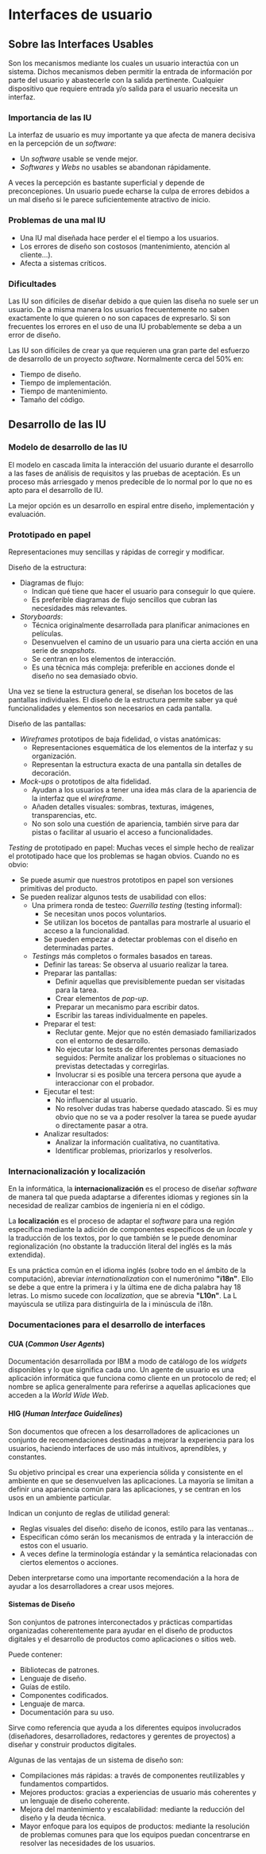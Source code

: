 # Interfaces de usuario

## Sobre las Interfaces Usables

Son los mecanismos mediante los cuales un usuario interactúa con un sistema. Dichos mecanismos deben permitir la entrada de información por parte del usuario y abastecerle con la salida pertinente. Cualquier dispositivo que requiere entrada y/o salida para el usuario necesita un interfaz.

### Importancia de las IU

La interfaz de usuario es muy importante ya que afecta de manera decisiva en la percepción de un _software_:

- Un _software_ usable se vende mejor.
- _Softwares_ y _Webs_ no usables se abandonan rápidamente.

A veces la percepción es bastante superficial y depende de preconcepiones. Un usuario puede echarse la culpa de errores debidos a un mal diseño si le parece suficientemente atractivo de inicio.

### Problemas de una mal IU

- Una IU mal diseñada hace perder el el tiempo a los usuarios.
- Los errores de diseño son costosos (mantenimiento, atención al cliente...).
- Afecta a sistemas críticos.

### Dificultades

Las IU son difíciles de diseñar debido a que quien las diseña no suele ser un usuario. De a misma manera los usuarios frecuentemente no saben exactamente lo que quieren o no son capaces de expresarlo. Si son frecuentes los errores en el uso de una IU probablemente se deba a un error de diseño.

Las IU son difíciles de crear ya que requieren una gran parte del esfuerzo de desarrollo de un proyecto _software_. Normalmente cerca del 50% en:

- Tiempo de diseño.
- Tiempo de implementación.
- Tiempo de mantenimiento.
- Tamaño del código.

## Desarrollo de las IU

### Modelo de desarrollo de las IU

El modelo en cascada limita la interacción del usuario durante el desarrollo a las fases de análisis de requisitos y las pruebas de aceptación. Es un proceso más arriesgado y menos predecible de lo normal por lo que no es apto para el desarrollo de IU.

La mejor opción es un desarrollo en espiral entre diseño, implementación y evaluación.

### Prototipado en papel

Representaciones muy sencillas y rápidas de corregir y modificar.

Diseño de la estructura:

- Diagramas de flujo:
  - Indican qué tiene que hacer el usuario para conseguir lo que quiere.
  - Es preferible diagramas de flujo sencillos que cubran las necesidades más relevantes.
- _Storyboards_:
  - Técnica originalmente desarrollada para planificar animaciones en películas.
  - Desenvuelven el camino de un usuario para una cierta acción en una serie de _snapshots_.
  - Se centran en los elementos de interacción.
  - Es una técnica más compleja: preferible en acciones donde el diseño no sea demasiado obvio.

Una vez se tiene la estructura general, se diseñan los bocetos de las pantallas individuales. El diseño de la estructura permite saber ya qué funcionalidades y elementos son necesarios en cada pantalla.

Diseño de las pantallas:

- _Wireframes_ prototipos de baja fidelidad, o vistas anatómicas:
  - Representaciones esquemática de los elementos de la interfaz y su organización.
  - Representan la estructura exacta de una pantalla sin detalles de decoración.
- _Mock-ups_ o prototipos de alta fidelidad.
  - Ayudan a los usuarios a tener una idea más clara de la apariencia de la interfaz que el _wireframe_.
  - Añaden detalles visuales: sombras, texturas, imágenes, transparencias, etc.
  - No son solo una cuestión de apariencia, también sirve para dar pistas o facilitar al usuario el acceso a funcionalidades.

_Testing_ de prototipado en papel: Muchas veces el simple hecho de realizar el prototipado hace que los problemas se hagan obvios. Cuando no es obvio:

- Se puede asumir que nuestros prototipos en papel son versiones primitivas del producto.
- Se pueden realizar algunos tests de usabilidad con ellos:
  - Una primera ronda de testeo: _Guerrilla testing_ (testing informal):
    - Se necesitan unos pocos voluntarios.
    - Se utilizan los bocetos de pantallas para mostrarle al usuario el acceso a la funcionalidad.
    - Se pueden empezar a detectar problemas con el diseño en determinadas partes.
  - _Testings_ más completos o formales basados en tareas.
    - Definir las tareas: Se observa al usuario realizar la tarea.
    - Preparar las pantallas:
      - Definir aquellas que previsiblemente puedan ser visitadas para la tarea.
      - Crear elementos de _pop-up_.
      - Preparar un mecanismo para escribir datos.
      - Escribir las tareas individualmente en papeles.
    - Preparar el test:
      - Reclutar gente. Mejor que no estén demasiado familiarizados con el entorno de desarrollo.
      - No ejecutar los tests de diferentes personas demasiado seguidos: Permite analizar los problemas o situaciones no previstas detectadas y corregirlas.
      - Involucrar si es posible una tercera persona que ayude a interaccionar con el probador.
    - Ejecutar el test:
      - No influenciar al usuario.
      - No resolver dudas tras haberse quedado atascado. Si es muy obvio que no se va a poder resolver la tarea se puede ayudar o directamente pasar a otra.
    - Analizar resultados:
      - Analizar la información cualitativa, no cuantitativa.
      - Identificar problemas, priorizarlos y resolverlos.

### Internacionalización y localización

En la informática, la **internacionalización** es el proceso de diseñar _software_ de manera tal que pueda adaptarse a diferentes idiomas y regiones sin la necesidad de realizar cambios de ingeniería ni en el código.

La **localización** es el proceso de adaptar el _software_ para una región específica mediante la adición de componentes específicos de un _locale_ y la traducción de los textos, por lo que también se le puede denominar regionalización (no obstante la traducción literal del inglés es la más extendida).

Es una práctica común en el idioma inglés (sobre todo en el ámbito de la computación), abreviar _internationalization_ con el numerónimo **"i18n"**. Ello se debe a que entre la primera i y la última ene de dicha palabra hay 18 letras. Lo mismo sucede con _localization_, que se abrevia **"L10n"**. La L mayúscula se utiliza para distinguirla de la i minúscula de i18n.

### Documentaciones para el desarrollo de interfaces

#### CUA (_Common User Agents_)

Documentación desarrollada por IBM a modo de catálogo de los _widgets_ disponibles y lo que significa cada uno. Un agente de usuario es una aplicación informática que funciona como cliente en un protocolo de red; el nombre se aplica generalmente para referirse a aquellas aplicaciones que acceden a la _World Wide Web_.

#### HIG (_Human Interface Guidelines_)

Son documentos que ofrecen a los desarrolladores de aplicaciones un conjunto de recomendaciones destinadas a mejorar la experiencia para los usuarios, haciendo interfaces de uso más intuitivos, aprendibles, y constantes.

Su objetivo principal es crear una experiencia sólida y consistente en el ambiente en que se desenvuelven las aplicaciones. La mayoría se limitan a definir una apariencia común para las aplicaciones, y se centran en los usos en un ambiente particular.

Indican un conjunto de reglas de utilidad general:

- Reglas visuales del diseño: diseño de iconos, estilo para las ventanas...
- Especifican cómo serán los mecanismos de entrada y la interacción de estos con el usuario.
- A veces define la terminología estándar y la semántica relacionadas con ciertos elementos o acciones.

Deben interpretarse como una importante recomendación a la hora de ayudar a los desarrolladores a crear usos mejores.

#### Sistemas de Diseño

Son conjuntos de patrones interconectados y prácticas compartidas organizadas coherentemente para ayudar en el diseño de productos digitales y el desarrollo de productos como aplicaciones o sitios web.

Puede contener:

- Bibliotecas de patrones.
- Lenguaje de diseño.
- Guías de estilo.
- Componentes codificados.
- Lenguaje de marca.
- Documentación para su uso.

Sirve como referencia que ayuda a los diferentes equipos involucrados (diseñadores, desarrolladores, redactores y gerentes de proyectos) a diseñar y construir productos digitales.

Algunas de las ventajas de un sistema de diseño son:

- Compilaciones más rápidas: a través de componentes reutilizables y fundamentos compartidos.
- Mejores productos: gracias a experiencias de usuario más coherentes y un lenguaje de diseño coherente.
- Mejora del mantenimiento y escalabilidad: mediante la reducción del diseño y la deuda técnica.
- Mayor enfoque para los equipos de productos: mediante la resolución de problemas comunes para que los equipos puedan concentrarse en resolver las necesidades de los usuarios.
